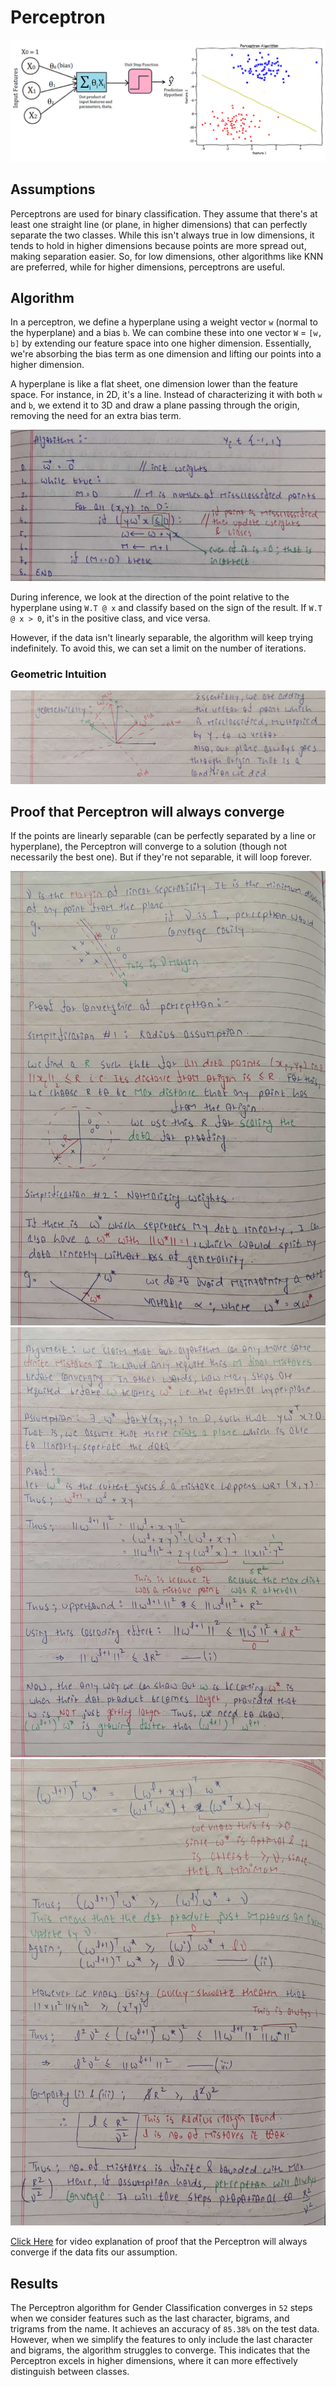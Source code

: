 # Perceptron

<img src="../assets/img/perceptron-visualization.png" alt="perceptron-visualization">

## Assumptions

Perceptrons are used for binary classification. They assume that there's at least one straight line (or plane, in higher dimensions) that can perfectly separate the two classes. While this isn't always true in low dimensions, it tends to hold in higher dimensions because points are more spread out, making separation easier. So, for low dimensions, other algorithms like KNN are preferred, while for higher dimensions, perceptrons are useful.

## Algorithm

In a perceptron, we define a hyperplane using a weight vector `w` (normal to the hyperplane) and a bias `b`. We can combine these into one vector `W` = `[w, b]` by extending our feature space into one higher dimension. Essentially, we're absorbing the bias term as one dimension and lifting our points into a higher dimension.

A hyperplane is like a flat sheet, one dimension lower than the feature space. For instance, in 2D, it's a line. Instead of characterizing it with both `w` and `b`, we extend it to 3D and draw a plane passing through the origin, removing the need for an extra bias term.

<img src = "../assets/img/perceptron.jpeg" alt="Perceptron Algorithm">

During inference, we look at the direction of the point relative to the hyperplane using `W.T @ x` and classify based on the sign of the result. If `W.T @ x > 0`, it's in the positive class, and vice versa.

However, if the data isn't linearly separable, the algorithm will keep trying indefinitely. To avoid this, we can set a limit on the number of iterations.

### Geometric Intuition

<img src="../assets/img/perceptron-working.jpeg" alt="perceptron-working">

## Proof that Perceptron will always converge

If the points are linearly separable (can be perfectly separated by a line or hyperplane), the Perceptron will converge to a solution (though not necessarily the best one). But if they're not separable, it will loop forever.

<img src="../assets/img/perceptron-proof1.jpeg" alt="perceptron proof">

<img src="../assets/img/perceptron-proof2.jpeg" alt="perceptron proof">

<img src="../assets/img/perceptron-proof3.jpeg" alt="perceptron proof">

<a href="https://www.youtube.com/watch?v=fHDouTKwfXw">Click Here</a> for video explanation of proof that the Perceptron will always converge if the data fits our assumption.

## Results

The Perceptron algorithm for Gender Classification converges in `52` steps when we consider features such as the last character, bigrams, and trigrams from the name. It achieves an accuracy of `85.38%` on the test data. However, when we simplify the features to only include the last character and bigrams, the algorithm struggles to converge. This indicates that the Perceptron excels in higher dimensions, where it can more effectively distinguish between classes.